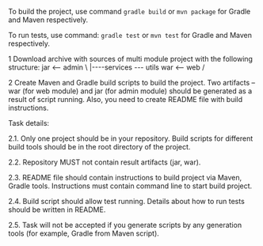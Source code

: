 To build the project, use command `gradle build` or `mvn package`
for Gradle and Maven respectively.

To run tests, use command: `gradle test` or `mvn test` 
for Gradle and Maven respectively.


1 Download archive with sources of multi module project with the following structure: jar <-- admin \ |----services --- utils war <-- web /

2 Create Maven and Gradle build scripts to build the project. Two artifacts – war (for web module) and jar (for admin module) should be generated as a result of script running. Also, you need to create README file with build instructions.

Task details:

2.1. Only one project should be in your repository. Build scripts for different build tools should be in the root directory of the project.

2.2. Repository MUST not contain result artifacts (jar, war).

2.3. README file should contain instructions to build project via Maven, Gradle tools. Instructions must contain command line to start build project.

2.4. Build script should allow test running. Details about how to run tests should be written in README.

2.5. Task will not be accepted if you generate scripts by any generation tools (for example, Gradle from Maven script).


